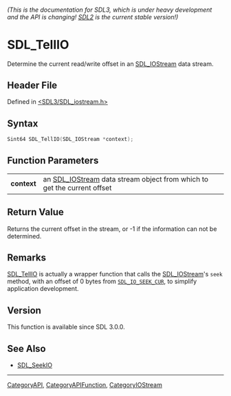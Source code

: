 ###### (This is the documentation for SDL3, which is under heavy development and the API is changing! [SDL2](https://wiki.libsdl.org/SDL2/) is the current stable version!)
# SDL_TellIO

Determine the current read/write offset in an [SDL_IOStream](SDL_IOStream) data stream.

## Header File

Defined in [<SDL3/SDL_iostream.h>](https://github.com/libsdl-org/SDL/blob/main/include/SDL3/SDL_iostream.h)

## Syntax

```c
Sint64 SDL_TellIO(SDL_IOStream *context);
```

## Function Parameters

|                 |                                                                                         |
| --------------- | --------------------------------------------------------------------------------------- |
| **context**     | an [SDL_IOStream](SDL_IOStream) data stream object from which to get the current offset |

## Return Value

Returns the current offset in the stream, or -1 if the information can not
be determined.

## Remarks

[SDL_TellIO](SDL_TellIO) is actually a wrapper function that calls the
[SDL_IOStream](SDL_IOStream)'s `seek` method, with an offset of 0 bytes
from [`SDL_IO_SEEK_CUR`](SDL_IO_SEEK_CUR), to simplify application
development.

## Version

This function is available since SDL 3.0.0.

## See Also

- [SDL_SeekIO](SDL_SeekIO)

----
[CategoryAPI](CategoryAPI), [CategoryAPIFunction](CategoryAPIFunction), [CategoryIOStream](CategoryIOStream)

